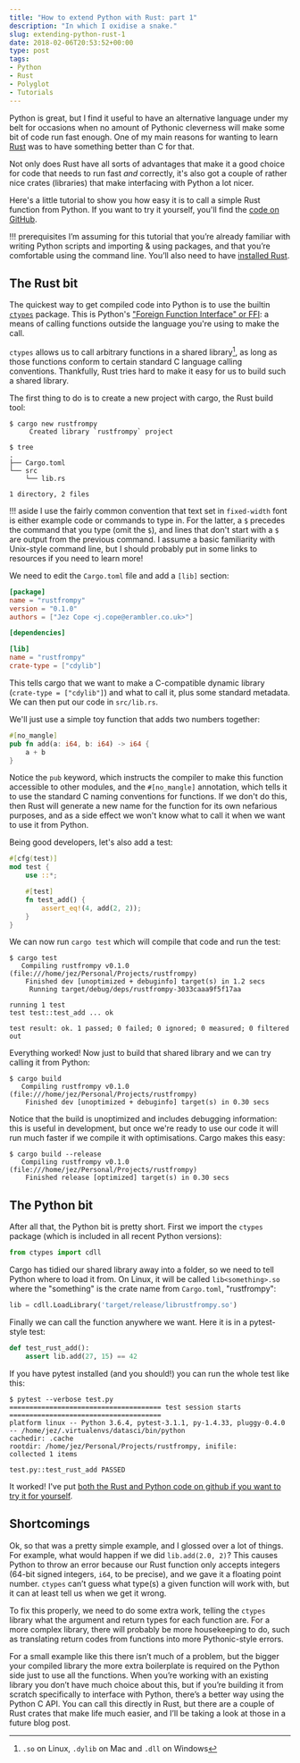 ```yaml
---
title: "How to extend Python with Rust: part 1"
description: "In which I oxidise a snake."
slug: extending-python-rust-1
date: 2018-02-06T20:53:52+00:00
type: post
tags:
- Python
- Rust
- Polyglot
- Tutorials
---
```



Python is great, but I find it useful to have an alternative language under my belt for occasions when no amount of Pythonic cleverness will make some bit of code run fast enough. One of my main reasons for wanting to learn [Rust](https://rust-lang.org) was to have something better than C for that.

Not only does Rust have all sorts of advantages that make it a good choice for code that needs to run fast *and* correctly, it's also got a couple of rather nice crates (libraries) that make interfacing with Python a lot nicer.

Here's a little tutorial to show you how easy it is to call a simple Rust function from Python. If you want to try it yourself, you'll find the [code on GitHub][github].

!!! prerequisites
    I’m assuming for this tutorial that you’re already familiar with writing Python scripts and importing & using packages, and that you’re comfortable using the command line. You’ll also need to have [installed Rust](https://www.rust-lang.org/en-US/install.html).

## The Rust bit

The quickest way to get compiled code into Python is to use the builtin [`ctypes`](https://docs.python.org/3/library/ctypes.html) package. This is Python's ["Foreign Function Interface" or FFI](https://en.wikipedia.org/wiki/Foreign_function_interface): a means of calling functions outside the language you're using to make the call.

`ctypes` allows us to call arbitrary functions in a shared library[^1], as long as those functions conform to certain standard C language calling conventions. Thankfully, Rust tries hard to make it easy for us to build such a shared library.

[^1]: `.so` on Linux, `.dylib` on Mac and `.dll` on Windows

The first thing to do is to create a new project with cargo, the Rust build tool:

```
$ cargo new rustfrompy
     Created library `rustfrompy` project

$ tree
.
├── Cargo.toml
└── src
    └── lib.rs

1 directory, 2 files
```

!!! aside
    I use the fairly common convention that text set in `fixed-width` font is either example code or commands to type in. For the latter, a `$` precedes the command that you type (omit the `$`), and lines that don't start with a `$` are output from the previous command. I assume a basic familiarity with Unix-style command line, but I should probably put in some links to resources if you need to learn more!

We need to edit the `Cargo.toml` file and add a `[lib]` section:

```toml
[package]
name = "rustfrompy"
version = "0.1.0"
authors = ["Jez Cope <j.cope@erambler.co.uk>"]

[dependencies]

[lib]
name = "rustfrompy"
crate-type = ["cdylib"]
```

This tells cargo that we want to make a C-compatible dynamic library (`crate-type = ["cdylib"]`) and what to call it, plus some standard metadata. We can then put our code in `src/lib.rs`.

We'll just use a simple toy function that adds two numbers together:

```rust
#[no_mangle]
pub fn add(a: i64, b: i64) -> i64 {
    a + b
}
```

Notice the `pub` keyword, which instructs the compiler to make this function accessible to other modules, and the `#[no_mangle]` annotation, which tells it to use the standard C naming conventions for functions. If we don't do this, then Rust will generate a new name for the function for its own nefarious purposes, and as a side effect we won't know what to call it when we want to use it from Python.

Being good developers, let's also add a test:

```rust
#[cfg(test)]
mod test {
    use ::*;

    #[test]
    fn test_add() {
        assert_eq!(4, add(2, 2));
    }
}
```

We can now run `cargo test` which will compile that code and run the test:

```
$ cargo test
   Compiling rustfrompy v0.1.0 (file:///home/jez/Personal/Projects/rustfrompy)
    Finished dev [unoptimized + debuginfo] target(s) in 1.2 secs
     Running target/debug/deps/rustfrompy-3033caaa9f5f17aa

running 1 test
test test::test_add ... ok

test result: ok. 1 passed; 0 failed; 0 ignored; 0 measured; 0 filtered out
```

Everything worked! Now just to build that shared library and we can try calling it from Python:

```
$ cargo build
   Compiling rustfrompy v0.1.0 (file:///home/jez/Personal/Projects/rustfrompy)
    Finished dev [unoptimized + debuginfo] target(s) in 0.30 secs
```

Notice that the build is unoptimized and includes debugging information: this is useful in development, but once we're ready to use our code it will run much faster if we compile it with optimisations. Cargo makes this easy:

```
$ cargo build --release
   Compiling rustfrompy v0.1.0 (file:///home/jez/Personal/Projects/rustfrompy)
    Finished release [optimized] target(s) in 0.30 secs
```

## The Python bit

After all that, the Python bit is pretty short. First we import the `ctypes` package (which is included in all recent Python versions):

```python
from ctypes import cdll
```

Cargo has tidied our shared library away into a folder, so we need to tell Python where to load it from. On Linux, it will be called `lib<something>.so` where the "something" is the crate name from `Cargo.toml`, "rustfrompy":

```python
lib = cdll.LoadLibrary('target/release/librustfrompy.so')
```

Finally we can call the function anywhere we want. Here it is in a pytest-style test:

```python
def test_rust_add():
    assert lib.add(27, 15) == 42
```

If you have pytest installed (and you should!) you can run the whole test like this:

```
$ pytest --verbose test.py
====================================== test session starts ======================================
platform linux -- Python 3.6.4, pytest-3.1.1, py-1.4.33, pluggy-0.4.0 -- /home/jez/.virtualenvs/datasci/bin/python
cachedir: .cache
rootdir: /home/jez/Personal/Projects/rustfrompy, inifile:
collected 1 items

test.py::test_rust_add PASSED
```

It worked! I've put [both the Rust and Python code on github if you want to try it for yourself][github].

[github]: https://github.com/jezcope/rustfrompy-example

## Shortcomings

Ok, so that was a pretty simple example, and I glossed over a lot of things. For example, what would happen if we did `lib.add(2.0, 2)`? This causes Python to throw an error because our Rust function only accepts integers (64-bit signed integers, `i64`, to be precise), and we gave it a floating point number. `ctypes` can’t guess what type(s) a given function will work with, but it can at least tell us when we get it wrong.

To fix this properly, we need to do some extra work, telling the `ctypes` library what the argument and return types for each function are. For a more complex library, there will probably be more housekeeping to do, such as translating return codes from functions into more Pythonic-style errors.

For a small example like this there isn’t much of a problem, but the bigger your compiled library the more extra boilerplate is required on the Python side just to use all the functions. When you’re working with an existing library you don’t have much choice about this, but if you’re building it from scratch specifically to interface with Python, there’s a better way using the Python C API. You can call this directly in Rust, but there are a couple of Rust crates that make life much easier, and I’ll be taking a look at those in a future blog post.
